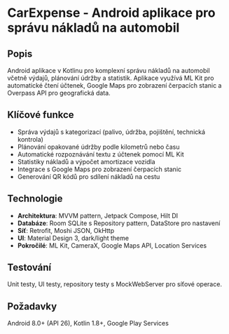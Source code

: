 # CarExpense - Android aplikace pro správu nákladů na automobil

## Popis
Android aplikace v Kotlinu pro komplexní správu nákladů na automobil včetně výdajů, plánování údržby a statistik. Aplikace využívá ML Kit pro automatické čtení účtenek, Google Maps pro zobrazení čerpacích stanic a Overpass API pro geografická data.

## Klíčové funkce
- Správa výdajů s kategorizací (palivo, údržba, pojištění, technická kontrola)
- Plánování opakované údržby podle kilometrů nebo času
- Automatické rozpoznávání textu z účtenek pomocí ML Kit
- Statistiky nákladů a výpočet amortizace vozidla
- Integrace s Google Maps pro zobrazení čerpacích stanic
- Generování QR kódů pro sdílení nákladů na cestu

## Technologie
- **Architektura**: MVVM pattern, Jetpack Compose, Hilt DI
- **Databáze**: Room SQLite s Repository pattern, DataStore pro nastavení
- **Síť**: Retrofit, Moshi JSON, OkHttp
- **UI**: Material Design 3, dark/light theme
- **Pokročilé**: ML Kit, CameraX, Google Maps API, Location Services

## Testování
Unit testy, UI testy, repository testy s MockWebServer pro síťové operace.

## Požadavky
Android 8.0+ (API 26), Kotlin 1.8+, Google Play Services
